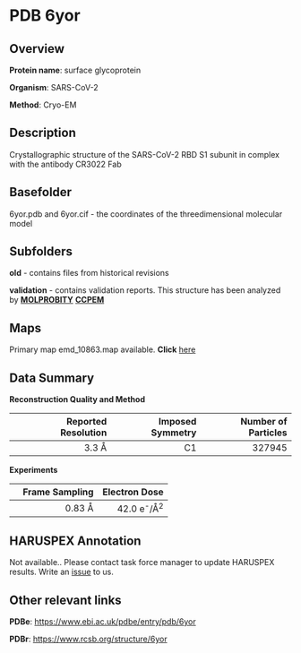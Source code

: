 # PDB 6yor

## Overview

**Protein name**: surface glycoprotein

**Organism**: SARS-CoV-2

**Method**: Cryo-EM

## Description

Crystallographic structure of the SARS-CoV-2 RBD S1 subunit in complex with the antibody CR3022 Fab

## Basefolder

6yor.pdb and 6yor.cif - the coordinates of the threedimensional molecular model

## Subfolders



**old** - contains files from historical revisions

**validation** - contains validation reports. This structure has been analyzed by   [**MOLPROBITY**](https://github.com/thorn-lab/coronavirus_structural_task_force/tree/master/pdb/surface_glycoprotein/SARS-CoV-2/6yor/validation/molprobity)   [**CCPEM**](https://github.com/thorn-lab/coronavirus_structural_task_force/tree/master/pdb/surface_glycoprotein/SARS-CoV-2/6yor/validation/ccpem-validation)



## Maps

Primary map emd_10863.map available. **Click** [here](http://ftp.wwpdb.org/pub/emdb/structures/EMD-10863/map/) 

## Data Summary
**Reconstruction Quality and Method**

|   | Reported Resolution | Imposed Symmetry | Number of Particles |
|---|-------------:|----------------:|--------------:|
|   |3.3 Å|C1|327945|

**Experiments**

|   | Frame Sampling | Electron Dose |
|---|-------------:|----------------:|
|   |0.83 Å|42.0 e<sup>-</sup>/Å<sup>2</sup>|

## HARUSPEX Annotation

Not available.. Please contact task force manager to update HARUSPEX results. Write an [issue](https://github.com/thorn-lab/coronavirus_structural_task_force/issues) to us.

## Other relevant links 
**PDBe**:  https://www.ebi.ac.uk/pdbe/entry/pdb/6yor
 
**PDBr**: https://www.rcsb.org/structure/6yor 

